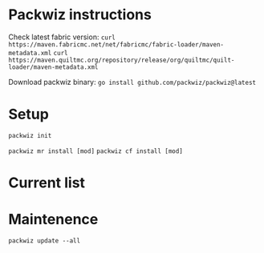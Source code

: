 # Packwiz instructions

Check latest fabric version:
`curl https://maven.fabricmc.net/net/fabricmc/fabric-loader/maven-metadata.xml`
`curl https://maven.quiltmc.org/repository/release/org/quiltmc/quilt-loader/maven-metadata.xml`

Download packwiz binary:
`go install github.com/packwiz/packwiz@latest`

# Setup

`packwiz init`

`packwiz mr install [mod]`
`packwiz cf install [mod]`

# Current list

# Maintenence

`packwiz update --all`